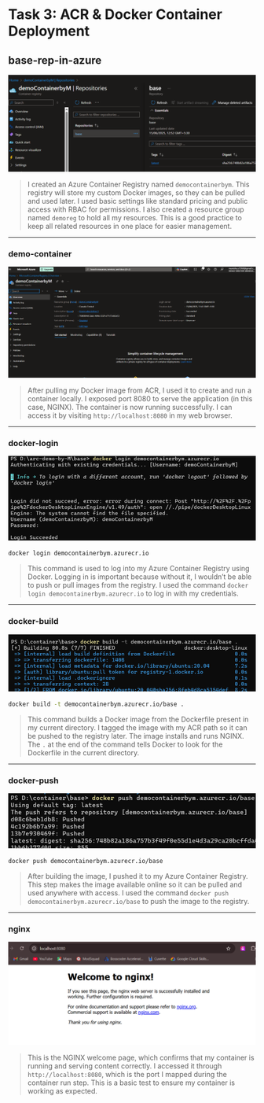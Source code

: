 # Task 3: ACR & Docker Container Deployment

## base-rep-in-azure

![base-rep-in-azure](images/imagestask3/base-rpo-in-azure.png)

> I created an Azure Container Registry named `democontainerbym`. This registry will store my custom Docker images, so they can be pulled and used later. I used basic settings like standard pricing and public access with RBAC for permissions. I also created a resource group named `demoreg` to hold all my resources. This is a good practice to keep all related resources in one place for easier management.

---

### demo-container

![demo-container](images/imagestask3/democontainer.png)

> After pulling my Docker image from ACR, I used it to create and run a container locally. I exposed port 8080 to serve the application (in this case, NGINX). The container is now running successfully. I can access it by visiting `http://localhost:8080` in my web browser.

---

### docker-login

![docker-login](images/imagestask3/docker-login.png)

```bash
docker login democontainerbym.azurecr.io
```

> This command is used to log into my Azure Container Registry using Docker. Logging in is important because without it, I wouldn’t be able to push or pull images from the registry. I used the command `docker login democontainerbym.azurecr.io` to log in with my credentials.

---

### docker-build

![docker-build](images/imagestask3/docker-build.png)

```bash
docker build -t democontainerbym.azurecr.io/base .
```

> This command builds a Docker image from the Dockerfile present in my current directory. I tagged the image with my ACR path so it can be pushed to the registry later. The image installs and runs NGINX. The `.` at the end of the command tells Docker to look for the Dockerfile in the current directory.

---

### docker-push

![docker-push](images/imagestask3/dockerpush.png)

```bash
docker push democontainerbym.azurecr.io/base
```

> After building the image, I pushed it to my Azure Container Registry. This step makes the image available online so it can be pulled and used anywhere with access. I used the command `docker push democontainerbym.azurecr.io/base` to push the image to the registry.

---

### nginx

![nginx](images/imagestask3/nginx.png)

> This is the NGINX welcome page, which confirms that my container is running and serving content correctly. I accessed it through `http://localhost:8080`, which is the port I mapped during the container run step. This is a basic test to ensure my container is working as expected.
